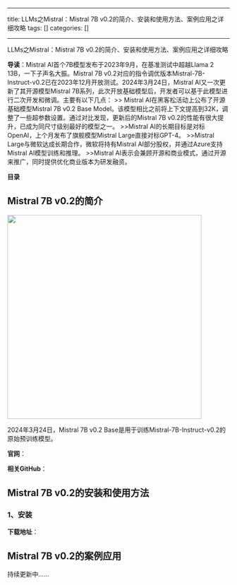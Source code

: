 
--- 
title:  LLMs之Mistral：Mistral 7B v0.2的简介、安装和使用方法、案例应用之详细攻略 
tags: []
categories: [] 

---
LLMs之Mistral：Mistral 7B v0.2的简介、安装和使用方法、案例应用之详细攻略

>  
 **<strong>导读**</strong>：Mistral AI首个7B模型发布于2023年9月，在基准测试中超越Llama 2 13B，一下子声名大振。Mistral 7B v0.2对应的指令调优版本Mistral-7B-Instruct-v0.2已在2023年12月开放测试。2024年3月24日，Mistral AI又一次更新了其开源模型Mistral 7B系列，此次开放基础模型后，开发者可以基于此模型进行二次开发和微调。主要有以下几点： 
 &gt;&gt; Mistral AI在黑客松活动上公布了开源基础模型Mistral 7B v0.2 Base Model。该模型相比之前将上下文提高到32K，调整了一些超参数设置。通过对比发现，更新后的Mistral 7B v0.2的性能有很大提升，已成为同尺寸级别最好的模型之一。 
 &gt;&gt;Mistral AI的长期目标是对标OpenAI，上个月发布了旗舰模型Mistral Large直接对标GPT-4。 
 &gt;&gt;Mistral Large与微软达成长期合作，微软将持有Mistral AI部分股权，并通过Azure支持Mistral AI模型训练和推理。 
 &gt;&gt;Mistral AI表示会兼顾开源和商业模式，通过开源来推广，同时提供优化商业版本为研发融资。 






**目录**

















## **Mistral 7B v0.2的简介**

<img alt="" height="462" src="https://img-blog.csdnimg.cn/direct/19d85a1d81ab41a38aa55e515019fce2.png" width="440">

2024年3月24日，Mistral 7B v0.2 Base是用于训练Mistral-7B-Instruct-v0.2的原始预训练模型。

**<strong>官网**</strong>：

**<strong>相关GitHub**</strong>：







## **Mistral 7B v0.2的安装和使用方法**

### **<strong><strong>1、安装**</strong></strong>

**<strong>下载地址**</strong>：







## **Mistral 7B v0.2的案例应用**

持续更新中……






